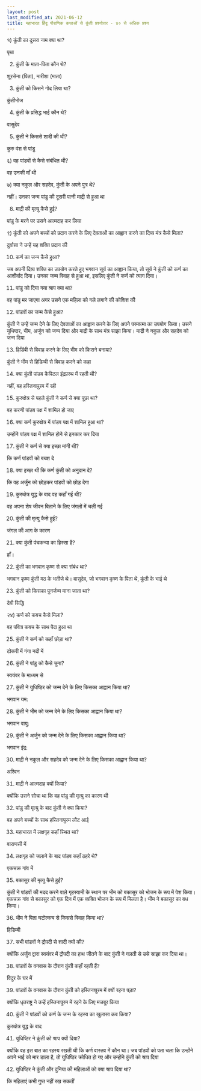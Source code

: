 ```yaml
---
layout: post
last_modified_at: 2021-06-12
title: महाभारत हिंदू पौराणिक कथाओं से कुंती प्रश्नोत्तर - ४० से अधिक प्रश्न
---
```


१) कुंती का दूसरा नाम क्या था?

पृथा

2) कुंती के माता-पिता कौन थे?

शूरसेना (पिता), मारीशा (माता)

3) कुंती को किसने गोद लिया था?

कुंतीभोज

4) कुंती के प्रसिद्ध भाई कौन थे?
 
वासुदेव

5) कुंती ने किससे शादी की थी?

कुरु वंश से पांडु

६) वह पांडवों से कैसे संबंधित थी?

वह उनकी माँ थी

७) क्या नकुल और सहदेव, कुंती के अपने पुत्र थे?

नहीं। उनका जन्म पांडु की दूसरी पत्नी माद्री से हुआ था

8) माद्री की मृत्यु कैसे हुई?

पांडु के मरने पर उसने आत्मदाह कर लिया

९) कुंती को अपने बच्चों को प्रदान करने के लिए देवताओं का आह्वान करने का दिव्य मंत्र कैसे मिला?

 दुर्वासा ने उन्हें यह शक्ति प्रदान की

10) कर्ण का जन्म कैसे हुआ?

जब अपनी दिव्य शक्ति का उपयोग करते हुए भगवान सूर्य का आह्वान किया, तो सूर्य ने कुंती को कर्ण का आशीर्वाद दिया। उनका जन्म विवाह से हुआ था, इसलिए कुंती ने कर्ण को त्याग दिया।

11) पांडु को दिया गया श्राप क्या था?

वह पांडु मर जाएगा अगर उसने एक महिला को गले लगाने की कोशिश की

12) पांडवों का जन्म कैसे हुआ?

कुंती ने उन्हें जन्म देने के लिए देवताओं का आह्वान करने के लिए अपने परमात्मा का उपयोग किया। उसने युधिष्ठर, भीम, अर्जुन को जन्म दिया और माद्री के साथ मंत्र साझा किया। माद्री ने नकुल और सहदेव को जन्म दिया

13) हिडिंबी से विवाह करने के लिए भीम को किसने बनाया?

कुंती ने भीम से हिडिम्बी से विवाह करने को कहा

14) क्या कुंती पांडव कैपिटल इंद्रप्रस्थ में रहती थी?

नहीं, वह हस्तिनापुरम में रही

15) कुरुक्षेत्र से पहले कुंती ने कर्ण से क्या पूछा था?

वह करणी पांडव पक्ष में शामिल हो जाए

16) क्या कर्ण कुरुक्षेत्र में पांडव पक्ष में शामिल हुआ था?

उन्होंने पांडव पक्ष में शामिल होने से इनकार कर दिया

17) कुंती ने कर्ण से क्या इच्छा मांगी थी?

कि कर्ण पांडवों को बख्श दे

18) क्या इच्छा थी कि कर्ण कुंती को अनुदान दे?

कि वह अर्जुन को छोड़कर पांडवों को छोड़ देगा

19) कुरुक्षेत्र युद्ध के बाद वह कहाँ गई थी?

वह अपना शेष जीवन बिताने के लिए जंगलों में चली गई

20) कुंती की मृत्यु कैसे हुई?

जंगल की आग के कारण

21) क्या कुंती पंचकन्या का हिस्सा है?

हाँ।

22) कुंती का भगवान कृष्ण से क्या संबंध था?

भगवान कृष्ण कुंती मठ के भतीजे थे। वासुदेव, जो भगवान कृष्ण के पिता थे, कुंती के भाई थे

23) कुंती को किसका पुनर्जन्म माना जाता था?

देवी सिद्धि

२४) कर्ण को कवच कैसे मिला?

वह पवित्र कवच के साथ पैदा हुआ था

25) कुंती ने कर्ण को कहाँ छोड़ा था?

टोकरी में गंगा नदी में

26) कुंती ने पांडु को कैसे चुना?

स्वयंवर के माध्यम से

27) कुंती ने युधिष्ठिर को जन्म देने के लिए किसका आह्वान किया था?

भगवान यम:

28) कुंती ने भीम को जन्म देने के लिए किसका आह्वान किया था?

भगवान वायु:

29) कुंती ने अर्जुन को जन्म देने के लिए किसका आह्वान किया था?

भगवान इंद्र:

30) माद्री ने नकुल और सहदेव को जन्म देने के लिए किसका आह्वान किया था?

अश्विन

31) माद्री ने आत्मदाह क्यों किया?

क्योंकि उसने सोचा था कि वह पांडु की मृत्यु का कारण थी

32) पांडु की मृत्यु के बाद कुंती ने क्या किया?

वह अपने बच्चों के साथ हस्तिनापुरम लौट आई

33) महाभारत में लक्षगृह कहाँ स्थित था?

वाराणसी में

34) लक्षगृह को जलाने के बाद पांडव कहाँ ठहरे थे?

एकचक्र गांव में

35) बकासुर की मृत्यु कैसे हुई?

कुंती ने पांडवों की मदद करने वाले गृहस्वामी के स्थान पर भीम को बकासुर को भोजन के रूप में पेश किया। एकचक्र गांव से बकासुर को एक दिन में एक व्यक्ति भोजन के रूप में मिलता है। भीम ने बकासुर का वध किया।

36) भीम ने पिता घटोत्कच से किससे विवाह किया था?

हिडिम्बी

37) सभी पांडवों ने द्रौपदी से शादी क्यों की?

क्योंकि अर्जुन द्वारा स्वयंवर में द्रौपदी का हाथ जीतने के बाद कुंती ने गलती से उसे साझा कर दिया था।


38) पांडवों के वनवास के दौरान कुंती कहाँ रहती हैं?

विदुर के घर में

39) पांडवों के वनवास के दौरान कुंती को हस्तिनापुरम में क्यों रहना पड़ा?

क्योंकि धृतराष्ट्र ने उन्हें हस्तिनापुरम में रहने के लिए मजबूर किया

40) कुंती ने पांडवों को कर्ण के जन्म के रहस्य का खुलासा कब किया?

कुरुक्षेत्र युद्ध के बाद

41) युधिष्ठिर ने कुंती को श्राप क्यों दिया?

क्योंकि वह इस बात का रहस्य रखती थी कि कर्ण वास्तव में कौन था। जब पांडवों को पता चला कि उन्होंने अपने भाई को मार डाला है, तो युधिष्ठिर क्रोधित हो गए और उन्होंने कुंती को श्राप दिया

42) युधिष्ठिर ने कुंती और दुनिया की महिलाओं को क्या श्राप दिया था?

कि महिलाएं कभी गुप्त नहीं रख सकतीं

